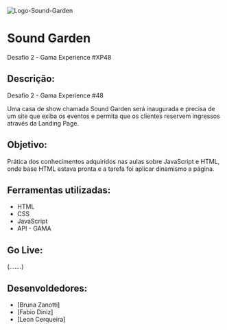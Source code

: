 ![Logo-Sound-Garden](https://educacao-gama.github.io/soundgarden-front/img/Sound-logo%20(1).png)

# Sound Garden
Desafio 2 - Gama Experience #XP48

## Descrição:
Desafio 2 - Gama Experience #48

Uma casa de show chamada Sound Garden será inaugurada e precisa de um site que exiba os eventos e permita que os clientes reservem ingressos através da Landing Page.


## Objetivo:
Prática dos conhecimentos adquiridos nas aulas sobre JavaScript e HTML, onde base HTML estava pronta e a tarefa foi aplicar dinamismo a página.

## Ferramentas utilizadas:

- HTML
- CSS
- JavaScript
- API - GAMA

## Go Live:
(.......)

## Desenvoldedores:
- [Bruna Zanotti]
- [Fabio Diniz]
- [Leon Cerqueira]
